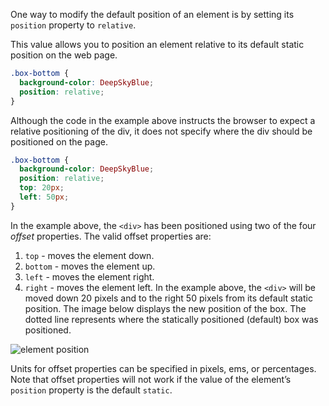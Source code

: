 One way to modify the default position of an element is by setting its `position` property to `relative`.

This value allows you to position an element relative to its default static position on the web page.
```css
.box-bottom {
  background-color: DeepSkyBlue;
  position: relative;
}
```

Although the code in the example above instructs the browser to expect a relative positioning of the div, it does not specify where the div should be positioned on the page.
```css
.box-bottom {
  background-color: DeepSkyBlue;
  position: relative;
  top: 20px;
  left: 50px;
}
```

In the example above, the `<div>` has been positioned using two of the four *offset* properties. The valid offset properties are:

1. `top` - moves the element down.
2. `bottom` - moves the element up.
3. `left` - moves the element right.
4. `right` - moves the element left.
In the example above, the `<div>` will be moved down 20 pixels and to the right 50 pixels from its default static position. The image below displays the new position of the box. The dotted line represents where the statically positioned (default) box was positioned.

![element position](https://course-assets-workspace.s3.ap-south-1.amazonaws.com/css/relative.png)

Units for offset properties can be specified in pixels, ems, or percentages. Note that offset properties will not work if the value of the element’s `position` property is the default `static`.